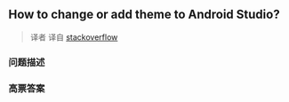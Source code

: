 ## How to change or add theme to Android Studio?

> 译者 译自 [stackoverflow](http://stackoverflow.com/questions/16579448/how-to-change-or-add-theme-to-android-studio) 

### 问题描述 

### 高票答案 

